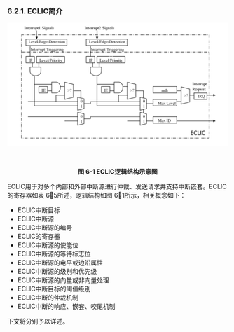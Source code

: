 ### **6.2.1. ECLIC简介**



![](6.2.1.assets/22.png)

​                                                                **<center>图 6-1 ECLIC逻辑结构示意图</center>**

ECLIC用于对多个内部和外部中断源进行仲裁、发送请求并支持中断嵌套。ECLIC的寄存器如表 65所述，逻辑结构如图 61所示，相关概念如下：

- ECLIC中断目标
- ECLIC中断源
- ECLIC中断源的编号
- ECLIC的寄存器
- ECLIC中断源的使能位
- ECLIC中断源的等待标志位
- ECLIC中断源的电平或边沿属性
- ECLIC中断源的级别和优先级
- ECLIC中断源的向量或非向量处理
- ECLIC中断目标的阈值级别
- ECLIC中断的仲裁机制
- ECLIC中断的响应、嵌套、咬尾机制

下文将分别予以详述。

